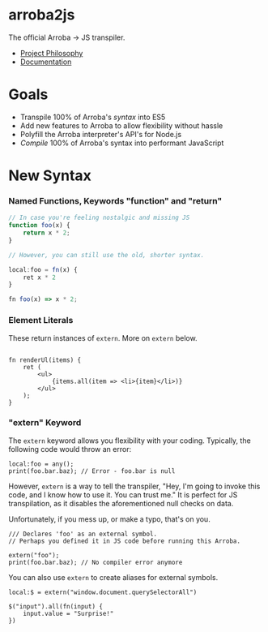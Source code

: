 # arroba2js
The official Arroba -> JS transpiler.

* [Project Philosophy](philosophy.md)
* [Documentation](docs/index.md)

# Goals
* Transpile 100% of Arroba's *syntax* into ES5
* Add new features to Arroba to allow flexibility without hassle
* Polyfill the Arroba interpreter's API's for Node.js
* *Compile* 100% of Arroba's syntax into performant JavaScript

# New Syntax

### Named Functions, Keywords "function" and "return"

```js
// In case you're feeling nostalgic and missing JS
function foo(x) {
    return x * 2;
}

// However, you can still use the old, shorter syntax.

local:foo = fn(x) {
    ret x * 2
}

fn foo(x) => x * 2;
```

### Element Literals
These return instances of `extern`. More on `extern` below.

```arroba

fn renderUl(items) {
    ret (
        <ul>
            {items.all(item => <li>{item}</li>)}
        </ul>
    );
}
```

### "extern" Keyword
The `extern` keyword allows you flexibility with your coding. 
Typically, the following code would throw an error:

```arroba
local:foo = any();
print(foo.bar.baz); // Error - foo.bar is null
```

However, `extern` is a way to tell the transpiler, "Hey, I'm going to
invoke this code, and I know how to use it. You can trust me." It is
perfect for JS transpilation, as it disables the aforementioned null
checks on data.

Unfortunately, if you mess up, or make a typo, that's on you.

```arroba
/// Declares 'foo' as an external symbol.
// Perhaps you defined it in JS code before running this Arroba.

extern("foo");
print(foo.bar.baz); // No compiler error anymore
```

You can also use `extern` to create aliases for external symbols.

```arroba
local:$ = extern("window.document.querySelectorAll")

$("input").all(fn(input) {
    input.value = "Surprise!"
})
```